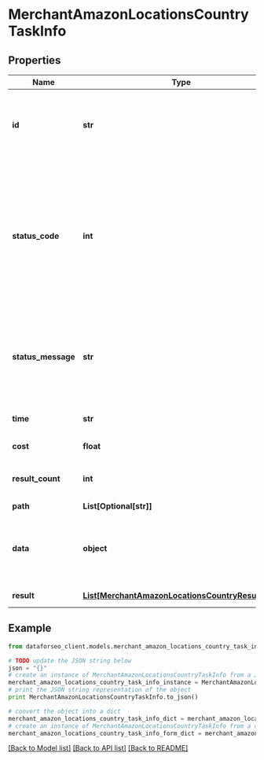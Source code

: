 # MerchantAmazonLocationsCountryTaskInfo


## Properties

Name | Type | Description | Notes
------------ | ------------- | ------------- | -------------
**id** | **str** | task identifier unique task identifier in our system in the UUID format | [optional] 
**status_code** | **int** | status code of the task generated by DataForSEO, can be within the following range: 10000-60000 you can find the full list of the response codes here | [optional] 
**status_message** | **str** | informational message of the task you can find the full list of general informational messages here | [optional] 
**time** | **str** | execution time, seconds | [optional] 
**cost** | **float** | total tasks cost, USD | [optional] 
**result_count** | **int** | number of elements in the result array | [optional] 
**path** | **List[Optional[str]]** | URL path | [optional] 
**data** | **object** | contains the same parameters that you specified in the POST request | [optional] 
**result** | [**List[MerchantAmazonLocationsCountryResultInfo]**](MerchantAmazonLocationsCountryResultInfo.md) | array of results | [optional] 

## Example

```python
from dataforseo_client.models.merchant_amazon_locations_country_task_info import MerchantAmazonLocationsCountryTaskInfo

# TODO update the JSON string below
json = "{}"
# create an instance of MerchantAmazonLocationsCountryTaskInfo from a JSON string
merchant_amazon_locations_country_task_info_instance = MerchantAmazonLocationsCountryTaskInfo.from_json(json)
# print the JSON string representation of the object
print MerchantAmazonLocationsCountryTaskInfo.to_json()

# convert the object into a dict
merchant_amazon_locations_country_task_info_dict = merchant_amazon_locations_country_task_info_instance.to_dict()
# create an instance of MerchantAmazonLocationsCountryTaskInfo from a dict
merchant_amazon_locations_country_task_info_form_dict = merchant_amazon_locations_country_task_info.from_dict(merchant_amazon_locations_country_task_info_dict)
```
[[Back to Model list]](../README.md#documentation-for-models) [[Back to API list]](../README.md#documentation-for-api-endpoints) [[Back to README]](../README.md)


